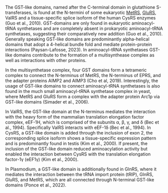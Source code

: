 

The GST-like domains, named after the C-terminal domain in glutathione S-transferases, is found at the N-termini of some eukaryotic [MetRS](/class1/met), [GluRS](/class1/glu3), ValRS and a tissue-specific splice isoform of the human CysRS enzymes (Guo et al., 2010). GST-domains are only found in eukaryotic aminoacyl-tRNA synthetases and are completely absent in prokaryotic aminoacyl-tRNA synthetases, suggesting their comparatively new addition (Guo et al., 2010). Generally speaking GST-like domains are predominantly alpha-helical domains that adopt a 4-helical bundle fold and mediate protein-protein interactions (Paysan-Lafosse, 2023). In aminoacyl-tRNA synthetases GST-like domains contribute to the formation of a multisynthease complex as well as interactions with other proteins. 

In the multisynthetase complex, four GST domains form a tetrameric complex to connect the N-terminus of MetRS, the N-terminus of EPRS, and the adapter proteins AIMP2 and AIMP3 (Cho et al, 2019). Interestingly, the usage of GST-like domains to connect aminoacyl-tRNA synthetases is also found in the much small aminoacyl-tRNA synthetase complex in yeast, where MetRS and GluRS form a complex with the adapter protein Arc1p via GST-like domains (Simader et al., 2006). 

In ValRS, the GST-like domain at the N-terminus mediates the interaction with the heavy form of the mammalian translation elongation factor complex, eEF-1H, which is comprised of the subunits α, β, γ, and δ (Bec et al., 1994). Specifically ValRS interacts with eEF-1δ (Bec et al., 1994). In CysRS, a GST-like domain is added through the inclusion of exon 2, the corresponding splice isoform shows a tissue-specific expression pattern and is predominantly found in testis (Kim et al., 2000). If present, the inclusion of the GST-like domain reduced aminoacylation activity but enabled the interaction between CysRS with the translation elongation factor-1γ (eEF1γ) (Kim et al., 2000).

In Plasmodium, a GST-like domain is additionally found in GlnRS, where it mediates the interaction between the tRNA import protein (tRIP), GlnRS, GluRS, and MetRS, which are all connected through N-terminal GST-like domains (Ponce et al., 2022). 
